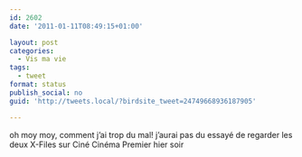 ```yaml
---
id: 2602
date: '2011-01-11T08:49:15+01:00'

layout: post
categories:
  - Vis ma vie
tags:
  - tweet
format: status
publish_social: no
guid: 'http://tweets.local/?birdsite_tweet=24749668936187905'

---
```


oh moy moy, comment j’ai trop du mal! j’aurai pas du essayé de regarder les deux X-Files sur Ciné Cinéma Premier hier soir